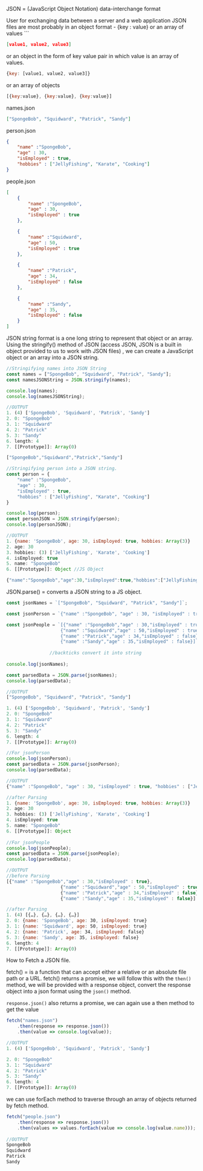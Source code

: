 JSON = (JavaScript Object Notation) data-interchange format

User for exchanging data between a server and a web application
JSON files are most probably in an object format - 
{key : value} or an array of values ```
```json
[value1, value2, value3]
```
or an object in the form of key value pair in which value is an array of values.
```js
{key: [value1, value2, value3]}
```
or an array of objects

```js
[{key:value}, {key:value}, {key:value}]
```
names.json
```json
["SpongeBob", "Squidward", "Patrick", "Sandy"]
```
person.json
```json
{
    "name" :"SpongeBob",
    "age" : 30,
    "isEmployed" : true,
    "hobbies" : ["JellyFishing", "Karate", "Cooking"]
}
```

people.json

```json
[
    {
        "name" :"SpongeBob",
        "age" : 30,
        "isEmployed" : true
    },

    {
        "name" :"Squidward",
        "age" : 50,
        "isEmployed" : true
    },

    {
        "name" :"Patrick",
        "age" : 34,
        "isEmployed" : false
    },

    {
        "name" :"Sandy",
        "age" : 35,
        "isEmployed" : false
    }
]
```

JSON string format is a one long string to represent that object or an array.
Using the stringify() method of JSON (access JSON, JSON is a built in object provided to us to work with JSON files) , we can create a JavaScript object or an array into a JSON string.

```js
//Stringifying names into JSON String
const names = ["SpongeBob", "Squidward", "Patrick", "Sandy"];
const namesJSONString = JSON.stringify(names);

console.log(names);
console.log(namesJSONString);

//OUTPUT
1. (4) ['SpongeBob', 'Squidward', 'Patrick', 'Sandy']
2. 0: "SpongeBob"
3. 1: "Squidward"
4. 2: "Patrick"
5. 3: "Sandy"
6. length: 4
7. [[Prototype]]: Array(0)

["SpongeBob","Squidward","Patrick","Sandy"]

//Stringifying person into a JSON string.
const person = {
    "name" :"SpongeBob",
    "age" : 30,
    "isEmployed" : true,
    "hobbies" : ["JellyFishing", "Karate", "Cooking"]
}

console.log(person);
const personJSON = JSON.stringify(person);
console.log(personJSON);

//OUTPUT
1. {name: 'SpongeBob', age: 30, isEmployed: true, hobbies: Array(3)}
2. age: 30
3. hobbies: (3) ['JellyFishing', 'Karate', 'Cooking']
4. isEmployed: true
5. name: "SpongeBob"
6. [[Prototype]]: Object //JS Object

{"name":"SpongeBob","age":30,"isEmployed":true,"hobbies":["JellyFishing","Karate","Cooking"]} //JSON String
``` 

JSON.parse() = converts a JSON string to a JS object.

```js
const jsonNames = `["SpongeBob", "Squidward", "Patrick", "Sandy"]`;

const jsonPerson = `{"name" :"SpongeBob", "age" : 30, "isEmployed" : true, "hobbies" : ["JellyFishing", "Karate", "Cooking"]}`;

const jsonPeople = `[{"name" :"SpongeBob","age" : 30,"isEmployed" : true},
                    {"name" :"Squidward","age" : 50,"isEmployed" : true},
                    {"name" :"Patrick","age" : 34,"isEmployed" : false},
                    {"name" :"Sandy","age" : 35,"isEmployed" : false}]`;
                
                //backticks convert it into string
            
console.log(jsonNames);

const parsedData = JSON.parse(jsonNames);
console.log(parsedData);

//OUTPUT
["SpongeBob", "Squidward", "Patrick", "Sandy"]

1. (4) ['SpongeBob', 'Squidward', 'Patrick', 'Sandy']
2. 0: "SpongeBob"
3. 1: "Squidward"
4. 2: "Patrick"
5. 3: "Sandy"
6. length: 4
7. [[Prototype]]: Array(0)

//For jsonPerson
console.log(jsonPerson);
const parsedData = JSON.parse(jsonPerson);
console.log(parsedData);

//OUTPUT
{"name" :"SpongeBob", "age" : 30, "isEmployed" : true, "hobbies" : ["JellyFishing", "Karate", "Cooking"]} //before Parsing

//after Parsing
1. {name: 'SpongeBob', age: 30, isEmployed: true, hobbies: Array(3)} 
2. age: 30
3. hobbies: (3) ['JellyFishing', 'Karate', 'Cooking']
4. isEmployed: true
5. name: "SpongeBob"
6. [[Prototype]]: Object
   
//For jsonPeople
console.log(jsonPeople);
const parsedData = JSON.parse(jsonPeople);
console.log(parsedData);

//OUTPUT
//before Parsing
[{"name" :"SpongeBob","age" : 30,"isEmployed" : true},
                    {"name" :"Squidward","age" : 50,"isEmployed" : true},
                    {"name" :"Patrick","age" : 34,"isEmployed" : false},
                    {"name" :"Sandy","age" : 35,"isEmployed" : false}]

//after Parsing
1. (4) [{…}, {…}, {…}, {…}]
2. 0: {name: 'SpongeBob', age: 30, isEmployed: true}
3. 1: {name: 'Squidward', age: 50, isEmployed: true}
4. 2: {name: 'Patrick', age: 34, isEmployed: false}
5. 3: {name: 'Sandy', age: 35, isEmployed: false}
6. length: 4
7. [[Prototype]]: Array(0)
```

How to Fetch a JSON file.

fetch() = is a function that can accept either a relative or an absolute file path or a URL.
fetch() returns a promise, we will follow this with the `then()` method, we will be provided with a response object, convert the response object into a json format using the `json()` method.

`response.json()` also returns a promise, we can again use a then method to get the value

```js
fetch("names.json")
    .then(response => response.json())
    .then(value => console.log(value));

//OUTPUT
1. (4) ['SpongeBob', 'Squidward', 'Patrick', 'Sandy']

2. 0: "SpongeBob"
3. 1: "Squidward"
4. 2: "Patrick"
5. 3: "Sandy"
6. length: 4
7. [[Prototype]]: Array(0)
```

we can use forEach method to traverse through an array of objects returned by fetch method.

```js
fetch("people.json")
    .then(response => response.json())
    .then(values => values.forEach(value => console.log(value.name)));
    
//OUTPUT
SpongeBob
Squidward
Patrick
Sandy
```